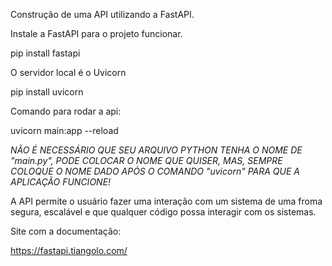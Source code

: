 Construção de uma API utilizando a FastAPI. 

Instale a FastAPI para o projeto funcionar. 

pip install fastapi 

O servidor local é o Uvicorn

pip install uvicorn 

Comando para rodar a api:

uvicorn main:app --reload 

*NÃO É NECESSÁRIO QUE SEU ARQUIVO PYTHON TENHA O NOME DE "main.py", PODE COLOCAR O NOME QUE QUISER, MAS, SEMPRE COLOQUE O NOME DADO APÓS O COMANDO "uvicorn" PARA QUE A APLICAÇÃO FUNCIONE!* 


A API permite o usuário fazer uma interação com um sistema de uma froma segura, escalável e que qualquer código possa interagir com os sistemas. 

Site com a documentação: 

https://fastapi.tiangolo.com/ 



